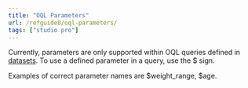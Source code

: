 ```yaml
---
title: "OQL Parameters"
url: /refguide8/oql-parameters/
tags: ["studio pro"]
---
```


Currently, parameters are only supported within OQL queries defined in [datasets](/refguide8/data-sets/). To use a defined parameter in a query, use the $ sign.

Examples of correct parameter names are $weight_range, $age.
